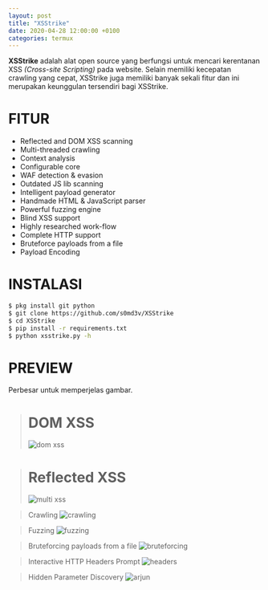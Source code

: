 ```yaml
---
layout: post
title: "XSStrike"
date: 2020-04-28 12:00:00 +0100
categories: termux
---
```


**XSStrike** adalah alat open source yang berfungsi untuk mencari kerentanan XSS *(Cross-site Scripting)* pada website.
Selain memiliki kecepatan crawling yang cepat, XSStrike juga memiliki banyak sekali fitur dan ini merupakan keunggulan tersendiri bagi XSStrike.

# FITUR
- Reflected and DOM XSS scanning
- Multi-threaded crawling
- Context analysis
- Configurable core
- WAF detection & evasion
- Outdated JS lib scanning
- Intelligent payload generator
- Handmade HTML & JavaScript parser
- Powerful fuzzing engine
- Blind XSS support
- Highly researched work-flow
- Complete HTTP support
- Bruteforce payloads from a file
- Payload Encoding

# INSTALASI
```bash
$ pkg install git python
$ git clone https://github.com/s0md3v/XSStrike
$ cd XSStrike
$ pip install -r requirements.txt
$ python xsstrike.py -h
```

# PREVIEW
Perbesar untuk memperjelas gambar.
> # DOM XSS
> ![dom xss](https://image.ibb.co/bQaQ5L/Screenshot-2018-11-19-13-48-19.png)

> # Reflected XSS
> ![multi xss](https://image.ibb.co/gJogUf/Screenshot-2018-11-19-14-19-36.png)

> Crawling
> ![crawling](https://image.ibb.co/e6Rezf/Screenshot-2018-11-19-13-50-59.png)

> Fuzzing
> ![fuzzing](https://image.ibb.co/fnhuFL/Screenshot-2018-11-19-14-04-46.png)

> Bruteforcing payloads from a file
> ![bruteforcing](https://image.ibb.co/dy5EFL/Screenshot-2018-11-19-14-08-36.png)

> Interactive HTTP Headers Prompt
> ![headers](https://image.ibb.co/ecNph0/Screenshot-2018-11-19-14-29-35.png)

> Hidden Parameter Discovery
> ![arjun](https://image.ibb.co/effjh0/Screenshot-2018-11-19-14-16-51.png)
